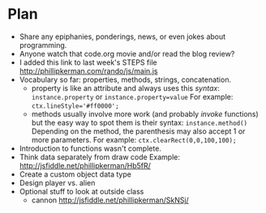 Plan
=======
* Share any epiphanies, ponderings, news, or even jokes about programming.
* Anyone watch that code.org movie and/or read the blog review?
* I added this link to last week's STEPS file http://phillipkerman.com/rando/js/main.js
* Vocabulary so far: properties, methods, strings, concatenation.
	* property is like an attribute and always uses this _syntax_: `instance.property` or `instance.property=value` For example: `ctx.lineStyle='#ff0000';`
	* methods usually involve more work (and probably _invoke_ functions) but the easy way to spot them is their syntax: `instance.method()` Depending on the method, the parenthesis may also accept 1 or more parameters. For example: `ctx.clearRect(0,0,100,100);` 
* Introduction to functions wasn't complete.
* Think data separately from draw code  Example: http://jsfiddle.net/phillipkerman/Hb5fR/
* Create a custom object data type 
* Design player vs. alien
* Optional stuff to look at outside class
	* cannon http://jsfiddle.net/phillipkerman/SkNSj/

